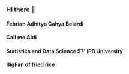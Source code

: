 ### Hi there 👋


#### Febrian Adhitya Cahya Belardi
#### Call me Aldi
#### Statistics and Data Science 57' IPB University
#### BigFan of fried rice
